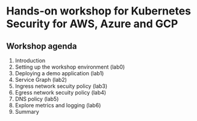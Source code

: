 # Hands-on workshop for Kubernetes Security for AWS, Azure and GCP
## Workshop agenda
1. Introduction
1. Setting up the workshop environment (lab0)
2. Deploying a demo application (lab1)
3. Service Graph (lab2)
4. Ingress network secuity policy (lab3)
5. Egress network secuity policy (lab4)
6. DNS policy (lab5)
7. Explore metrics and logging (lab6)
8. Summary



